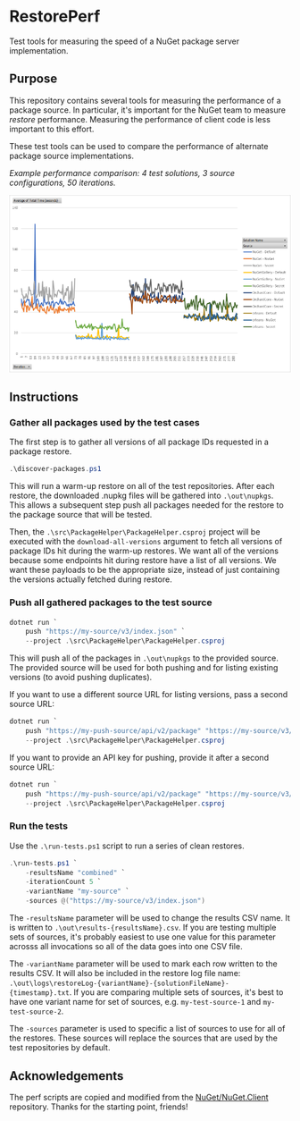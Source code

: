 # RestorePerf

Test tools for measuring the speed of a NuGet package server implementation.

## Purpose

This repository contains several tools for measuring the performance of a package source. In particular, it's important
for the NuGet team to measure *restore* performance. Measuring the performance of client code is less important to this
effort.

These test tools can be used to compare the performance of alternate package source implementations.

*Example performance comparison: 4 test solutions, 3 source configurations, 50 iterations.*

![Example performance comparison](docs/img/2020-05-18-example.png)

## Instructions

### Gather all packages used by the test cases

The first step is to gather all versions of all package IDs requested in a package restore.

```powershell
.\discover-packages.ps1
```

This will run a warm-up restore on all of the test repositories. After each restore, the downloaded .nupkg files will
be gathered into `.\out\nupkgs`. This allows a subsequent step push all packages needed for the restore to the package
source that will be tested.

Then, the `.\src\PackageHelper\PackageHelper.csproj` project will be executed with the `download-all-versions` argument
to fetch all versions of package IDs hit during the warm-up restores. We want all of the versions because some endpoints
hit during restore have a list of all versions. We want these payloads to be the appropriate size, instead of just
containing the versions actually fetched during restore.

### Push all gathered packages to the test source

```powershell
dotnet run `
    push "https://my-source/v3/index.json" `
    --project .\src\PackageHelper\PackageHelper.csproj
```

This will push all of the packages in `.\out\nupkgs` to the provided source. The provided source will be used for both
pushing and for listing existing versions (to avoid pushing duplicates).

If you want to use a different source URL for listing versions, pass a second source URL:

```powershell
dotnet run `
    push "https://my-push-source/api/v2/package" "https://my-source/v3/index.json" `
    --project .\src\PackageHelper\PackageHelper.csproj
```

If you want to provide an API key for pushing, provide it after a second source URL:

```powershell
dotnet run `
    push "https://my-push-source/api/v2/package" "https://my-source/v3/index.json" "MY_API_KEY" `
    --project .\src\PackageHelper\PackageHelper.csproj
```

### Run the tests

Use the `.\run-tests.ps1` script to run a series of clean restores.

```powershell
.\run-tests.ps1 `
    -resultsName "combined" `
    -iterationCount 5 `
    -variantName "my-source" `
    -sources @("https://my-source/v3/index.json")
```

The `-resultsName` parameter will be used to change the results CSV name. It is written to
`.\out\results-{resultsName}.csv`. If you are testing multiple sets of sources, it's probably easiest to use one 
value for this parameter acrosss all invocations so all of the data goes into one CSV file.

The `-variantName` parameter will be used to mark each row written to the results CSV. It will also be included in the
restore log file name: `.\out\logs\restoreLog-{variantName}-{solutionFileName}-{timestamp}.txt`. If you are comparing
multiple sets of sources, it's best to have one variant name for set of sources, e.g. `my-test-source-1` and
`my-test-source-2`.

The `-sources` parameter is used to specific a list of sources to use for all of the restores. These sources will
replace the sources that are used by the test repositories by default.

## Acknowledgements 

The perf scripts are copied and modified from the
[NuGet/NuGet.Client](https://github.com/NuGet/NuGet.Client/tree/dev/scripts/perftests) repository. Thanks for the
starting point, friends!
